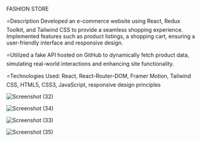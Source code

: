 FASHION STORE

⭐Description Developed an e-commerce website using React, Redux Toolkit, and Tailwind CSS to provide a
seamless shopping experience.  Implemented features such as product listings, a shopping cart, ensuring a
user-friendly interface and responsive design.

⭐Utilized a fake API hosted on GitHub to dynamically fetch product data, simulating real-world interactions
and enhancing site functionality.

⭐Technologies Used: React, React-Router-DOM, Framer Motion, Tailwind CSS, HTML5, CSS3, JavaScript,
responsive design principles


![Screenshot (32)](https://github.com/user-attachments/assets/b13cc7bc-031c-48b0-93ea-0b2c5becdaa2)


![Screenshot (34)](https://github.com/user-attachments/assets/fea3497d-1a2e-4200-96f1-72a07723bb68)


![Screenshot (33)](https://github.com/user-attachments/assets/a33d1ef5-f556-49e4-977c-6ddc8f8f2495)

![Screenshot (35)](https://github.com/user-attachments/assets/dad6cb3d-acf9-4821-8475-9fb2b811ac4f)

